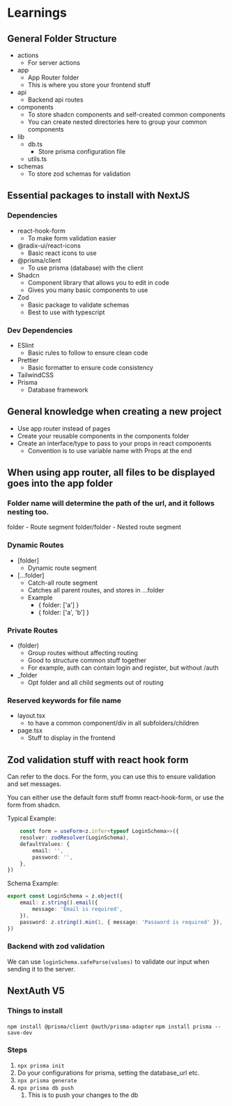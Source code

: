 # Learnings

## General Folder Structure

- actions
  - For server actions
- app
  - App Router folder
  - This is where you store your frontend stuff
- api
  - Backend api routes
- components
  - To store shadcn components and self-created common components
  - You can create nested directories here to group your common components
- lib
  - db.ts
    - Store prisma configuration file
  - utils.ts
- schemas
  - To store zod schemas for validation

## Essential packages to install with NextJS

### Dependencies

- react-hook-form
  - To make form validation easier
- @radix-ui/react-icons
  - Basic react icons to use
- @prisma/client
  - To use prisma (database) with the client
- Shadcn
  - Component library that allows you to edit in code
  - Gives you many basic components to use
- Zod
  - Basic package to validate schemas
  - Best to use with typescript

### Dev Dependencies

- ESlint
  - Basic rules to follow to ensure clean code
- Prettier
  - Basic formatter to ensure code consistency
- TailwindCSS
- Prisma
  - Database framework


## General knowledge when creating a new project

- Use app router instead of pages
- Create your reusable components in the components folder 
- Create an interface/type to pass to your props in react components
  - Convention is to use variable name with Props at the end

## When using app router, all files to be displayed goes into the app folder

### Folder name will determine the path of the url, and it follows nesting too.

folder - Route segment
folder/folder - Nested route segment

### Dynamic Routes

- [folder] 
  - Dynamic route segment
- [...folder]
  - Catch-all route segment
  - Catches all parent routes, and stores in ...folder
  - Example
    - { folder: ['a'] }
    - { folder: ['a', 'b'] }

### Private Routes

- (folder)
  - Group routes without affecting routing
  - Good to structure common stuff together
  - For example, auth can contain login and register, but without /auth
- _folder
  - Opt folder and all child segments out of routing

### Reserved keywords for file name
- layout.tsx 
  - to have a common component/div in all subfolders/children
- page.tsx
  - Stuff to display in the frontend


## Zod validation stuff with react hook form
Can refer to the docs.
For the form, you can use this to ensure validation and set messages.

You can either use the default form stuff fromn react-hook-form, or use the form from shadcn.

Typical Example:
```typescript jsx
    const form = useForm<z.infer<typeof LoginSchema>>({
    resolver: zodResolver(LoginSchema),
    defaultValues: {
        email: '',
        password: '',
    },
})
```

Schema Example:
```typescript
export const LoginSchema = z.object({
    email: z.string().email({
        message: 'Email is required',
    }),
    password: z.string().min(1, { message: 'Password is required' }),
})

```

### Backend with zod validation

We can use `loginSchema.safeParse(values)` to validate our input when sending it to the server.


## NextAuth V5

### Things to install

`npm install @prisma/client @auth/prisma-adapter`
`npm install prisma --save-dev`

### Steps
1. `npx prisma init`
2. Do your configurations for prisma, setting the database_url etc.
3. `npx prisma generate`
4. `npx prisma db push`
   1. This is to push your changes to the db 